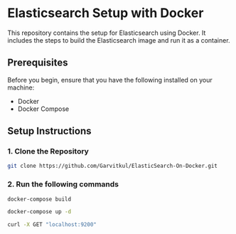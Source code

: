 # Elasticsearch Setup with Docker

This repository contains the setup for Elasticsearch using Docker. It includes the steps to build the Elasticsearch image and run it as a container.

## Prerequisites

Before you begin, ensure that you have the following installed on your machine:
- Docker
- Docker Compose 

## Setup Instructions

### 1. Clone the Repository

```bash
git clone https://github.com/Garvitkul/ElasticSearch-On-Docker.git
```

### 2. Run the following commands

```bash
docker-compose build
```
```bash
docker-compose up -d
```
```bash
curl -X GET "localhost:9200"
```
